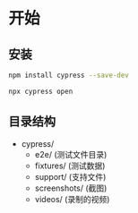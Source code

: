 # 开始

## 安装

```bash
npm install cypress --save-dev

npx cypress open
```

## 目录结构

- cypress/
  - e2e/ (测试文件目录)
  - fixtures/ (测试数据)
  - support/ (支持文件)
  - screenshots/ (截图)
  - videos/ (录制的视频)
